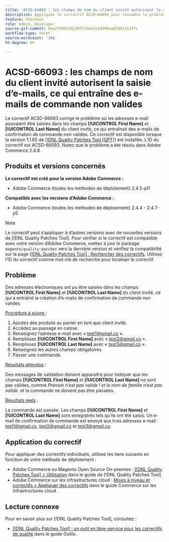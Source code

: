 ```yaml
---
title: 'ACSD-66093 : les champs de nom du client invité autorisent la saisie d’e-mails, ce qui entraîne des e-mails de commande non valides'
description: Appliquez le correctif ACSD-66093 pour résoudre le problème Adobe Commerce où il est possible de saisir des adresses e-mail dans les champs client invité **[!UICONTROL First Name]** et **[!UICONTROL Last Name]** et d’envoyer des e-mails de confirmation de commande non valides.
feature: Checkout
role: Admin, Developer
source-git-commit: 6ee2f99b53424071fda4cba9396aa039621135fc
workflow-type: tm+mt
source-wordcount: '366'
ht-degree: 0%

---
```



# ACSD-66093 : les champs de nom du client invité autorisent la saisie d’e-mails, ce qui entraîne des e-mails de commande non valides

Le correctif ACSD-66093 corrige le problème où les adresses e-mail pouvaient être saisies dans les champs **[!UICONTROL First Name]** et **[!UICONTROL Last Name]** du client invité, ce qui entraînait des e-mails de confirmation de commande non valides. Ce correctif est disponible lorsque la version 1.1.65 de [[!DNL Quality Patches Tool (QPT)]](/help/tools/quality-patches-tool/quality-patches-tool-to-self-serve-quality-patches.md) est installée. L’ID du correctif est ACSD-66093. Notez que le problème a été résolu dans Adobe Commerce 2.4.8.

## Produits et versions concernés

**Le correctif est créé pour la version Adobe Commerce :**

* Adobe Commerce (toutes les méthodes de déploiement) 2.4.5-p11

**Compatible avec les versions d’Adobe Commerce :**

* Adobe Commerce (toutes les méthodes de déploiement) 2.4.4 - 2.4.7-p5

>[!NOTE]
>
>Le correctif peut s’appliquer à d’autres versions avec de nouvelles versions de [!DNL Quality Patches Tool]. Pour vérifier si le correctif est compatible avec votre version d’Adobe Commerce, mettez à jour le package `magento/quality-patches` vers la dernière version et vérifiez la compatibilité sur la page [[!DNL Quality Patches Tool] : Rechercher des correctifs](https://experienceleague.adobe.com/tools/commerce-quality-patches/index.html?lang=fr). Utilisez l’ID du correctif comme mot-clé de recherche pour localiser le correctif.

## Problème

Des adresses électroniques ont pu être saisies dans les champs **[!UICONTROL First Name]** et **[!UICONTROL Last Name]** du client invité, ce qui a entraîné la création d’e-mails de confirmation de commande non valides.

<u>Procédure à suivre </u> :

1. Ajoutez des produits au panier en tant que client invité.
2. Accédez au passage en caisse.
3. Renseignez l’adresse e-mail avec « test1@gmail.co ».
4. Remplissez **[!UICONTROL First Name]** avec « <test2@gmail.co> ».
5. Remplissez **[!UICONTROL Last Name]** avec « <test3@gmail.co> ».
6. Renseignez les autres champs obligatoires.
7. Passer une commande.

<u>Résultats attendus</u> :

Des messages de validation doivent apparaître pour indiquer que les champs **[!UICONTROL First Name]** et **[!UICONTROL Last Name]** ne sont pas valides, comme *Prénom n’est pas valide ! et le nom de famille n’est pas valide.* et la commande ne doivent pas être passées.

<u>Résultats réels</u> :

La commande est passée.
Les champs **[!UICONTROL First Name]** et **[!UICONTROL Last Name]** sont enregistrés tels qu’ils ont été saisis.
Un e-mail de confirmation de commande est envoyé aux trois adresses e-mail : test1@gmail.co, test2@gmail.co et test3@gmail.co.

## Application du correctif

Pour appliquer des correctifs individuels, utilisez les liens suivants en fonction de votre méthode de déploiement :

* Adobe Commerce ou Magento Open Source On-premise : [[!DNL Quality Patches Tool] > Utilisation](/help/tools/quality-patches-tool/usage.md) dans le guide de [!DNL Quality Patches Tool].
* Adobe Commerce sur les infrastructures cloud : [Mises à niveau et correctifs > Appliquer des correctifs](https://experienceleague.adobe.com/docs/commerce-cloud-service/user-guide/develop/upgrade/apply-patches.html?lang=fr) dans le guide Commerce sur les infrastructures cloud .

## Lecture connexe

Pour en savoir plus sur [!DNL Quality Patches Tool], consultez :

* [[!DNL Quality Patches Tool] : un outil en libre-service pour les correctifs de qualité](/help/tools/quality-patches-tool/quality-patches-tool-to-self-serve-quality-patches.md) dans le guide Outils .
